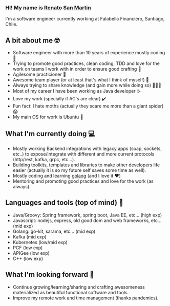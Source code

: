 ### HI! My name is [Renato San Martin](https://www.linkedin.com/in/renato-san-martin-37306017/)
I'm a software engineer currently working at Falabella Financiero, Santiago, Chile.

## A bit about me 🤓
- Software engineer with more than 10 years of experience mostly coding 👴
- Trying to promote good practices, clean coding, TDD and love for the work on teams I work with in order to ensure good crafting 🍺 
- Agilesome practicioner 🐌
- Awesome team player (or at least that's what I think of myself) 🍻
- Always trying to share knowledge (and gain more while doing so) 🧙🏼‍♂️
- Most of my career I have been working as Java developer ☕
- Love my work (specially if AC's are clear) ✔️
- Fun fact: I hate moths (actually they scare me more than a giant spider) 😱
- My main OS for work is Ubuntu 🐧

## What I'm currently doing 💻
- Mostly working Backend integrations with legacy apps (soap, sockets, etc..) to expose/integrate with different and more current protocols (http/rest, kafka, grpc, etc...).
- Building toolkits, templates and libraries to make other developers life easier (actually it is so my future self saves some time as well). 
- Mostly coding and learning [golang](https://golang.org/)  (and I love it ❤️)
- Mentoring and promoting good practices and love for the work (as always).

## Languages and tools (top of mind) 🔨
- Java/Groovy: Spring framework, spring boot, Java EE, etc... (high exp)
- Javascript: nodejs, express, old good dom and web frameworks, etc... (mid exp)
- Golang: go-kit, sarama, etc... (mid exp)
- Kafka (mid exp)
- Kubernetes (low/mid exp)
- PCF (low exp)
- APIGee (low exp)
- C++ (low exp)


## What I'm looking forward 🔭
- Continue growing/learning/sharing  and crafting awesomeness materialized as beautiful functional software and tools.
- Improve my remote work and time management (thanks pandemics).


<!--
**donreno/donreno** is a ✨ _special_ ✨ repository because its `README.md` (this file) appears on your GitHub profile.

Here are some ideas to get you started:

- 🔭 I’m currently working on ...
- 🌱 I’m currently learning ...
- 👯 I’m looking to collaborate on ...
- 🤔 I’m looking for help with ...
- 💬 Ask me about ...
- 📫 How to reach me: ...
- 😄 Pronouns: ...
- ⚡ Fun fact: ...
-->
